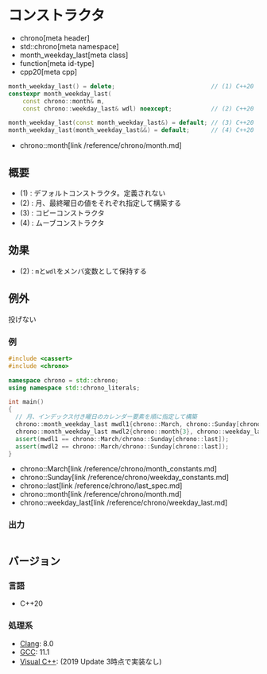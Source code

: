 # コンストラクタ
* chrono[meta header]
* std::chrono[meta namespace]
* month_weekday_last[meta class]
* function[meta id-type]
* cpp20[meta cpp]

```cpp
month_weekday_last() = delete;                           // (1) C++20
constexpr month_weekday_last(
    const chrono::month& m,
    const chrono::weekday_last& wdl) noexcept;           // (2) C++20

month_weekday_last(const month_weekday_last&) = default; // (3) C++20
month_weekday_last(month_weekday_last&&) = default;      // (4) C++20
```
* chrono::month[link /reference/chrono/month.md]

## 概要
- (1) : デフォルトコンストラクタ。定義されない
- (2) : 月、最終曜日の値をそれぞれ指定して構築する
- (3) : コピーコンストラクタ
- (4) : ムーブコンストラクタ


## 効果
- (2) : `m`と`wdl`をメンバ変数として保持する


## 例外
投げない


### 例
```cpp example
#include <cassert>
#include <chrono>

namespace chrono = std::chrono;
using namespace std::chrono_literals;

int main()
{
  // 月、インデックス付き曜日のカレンダー要素を順に指定して構築
  chrono::month_weekday_last mwdl1{chrono::March, chrono::Sunday[chrono::last]};
  chrono::month_weekday_last mwdl2{chrono::month{3}, chrono::weekday_last{chrono::Sunday}};
  assert(mwdl1 == chrono::March/chrono::Sunday[chrono::last]);
  assert(mwdl2 == chrono::March/chrono::Sunday[chrono::last]);
}
```
* chrono::March[link /reference/chrono/month_constants.md]
* chrono::Sunday[link /reference/chrono/weekday_constants.md]
* chrono::last[link /reference/chrono/last_spec.md]
* chrono::month[link /reference/chrono/month.md]
* chrono::weekday_last[link /reference/chrono/weekday_last.md]

### 出力
```
```

## バージョン
### 言語
- C++20

### 処理系
- [Clang](/implementation.md#clang): 8.0
- [GCC](/implementation.md#gcc): 11.1
- [Visual C++](/implementation.md#visual_cpp): (2019 Update 3時点で実装なし)
